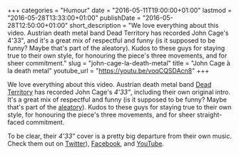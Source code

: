 +++
categories = "Humour"
date = "2016-05-11T19:00:00+01:00"
lastmod = "2016-05-28T13:33:00+01:00"
publishDate = "2016-05-28T12:50:00+01:00"
short_description = "We love everything about this video. Austrian death metal band Dead Territory has recorded John Cage&#039;s 4&#039;33&quot;, and it&#039;s a great mix of respectful and funny (is it supposed to be funny? Maybe that&#039;s part of the aleatory). Kudos to these guys for staying true to their own style, for honouring the piece&#039;s three movements, and for sheer commitment."
slug = "john-cage-la-death-metal"
title = "John Cage à la death metal"
youtube_url = "https://youtu.be/voqCQSDAcn8"
+++

We love everything about this video. Austrian death metal band [Dead Territory](http://www.deadterritory.at/) has recorded John Cage's *4'33"*, including their own original intro. It's a great mix of respectful and funny (is it supposed to be funny? Maybe that's part of the [aleatory](https://en.wikipedia.org/wiki/Aleatoric_music)). Kudos to these guys for staying true to their own style, for honouring the piece's three movements, and for sheer straight-faced commitment.

To be clear, their *4'33"* cover is a pretty big departure from their own music. Check them out on [Twitter](https://twitter.com/deadterritory)), [Facebook](https://www.facebook.com/DeadTerritoryMetal/), and [YouTube](https://www.youtube.com/user/deadterritory).
